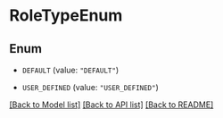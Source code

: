 # RoleTypeEnum

## Enum


* `DEFAULT` (value: `"DEFAULT"`)

* `USER_DEFINED` (value: `"USER_DEFINED"`)


[[Back to Model list]](../README.md#documentation-for-models) [[Back to API list]](../README.md#documentation-for-api-endpoints) [[Back to README]](../README.md)


